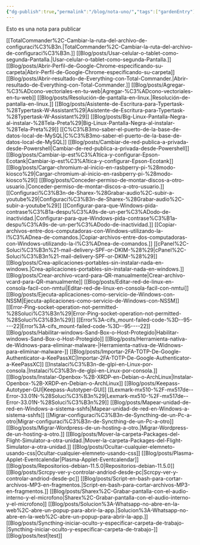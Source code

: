 ```yaml
---
{"dg-publish":true,"permalink":"/blog/nota-uno/","tags":["gardenEntry"]}
---
```


Esto es una nota para publicar

[[TotalCommander%2C-Cambiar-la-ruta-del-archivo-de-configuraci%C3%B3n.\|TotalCommander%2C-Cambiar-la-ruta-del-archivo-de-configuraci%C3%B3n.]]
[[Blog/posts/Usar-celular-o-tablet-como-segunda-Pantalla.\|Usar-celular-o-tablet-como-segunda-Pantalla.]]
[[Blog/posts/Abrir-Perfil-de-Google-Chrome-especificando-su-carpeta\|Abrir-Perfil-de-Google-Chrome-especificando-su-carpeta]]
[[Blog/posts/Abrir-resultado-de-Everything-con-Total-Commander.\|Abrir-resultado-de-Everything-con-Total-Commander.]]
[[Blog/posts/Agregar-%C3%ADcono-vectoriales-en-tu-web\|Agregar-%C3%ADcono-vectoriales-en-tu-web]]
[[Blog/posts/Resolución-de-pantalla-en-linux.\|Resolución-de-pantalla-en-linux.]]
[[Blog/posts/Asistente-de-Escritura-para-Typertask-%28Typertask-W-Assistant%29\|Asistente-de-Escritura-para-Typertask-%28Typertask-W-Assistant%29]]
[[Blog/posts/Big-Linux-Pantalla-Negra-al-instalar-%28Tela-Preta%29\|Big-Linux-Pantalla-Negra-al-instalar-%28Tela-Preta%29]]
[[C%C3%B3mo-saber-el-puerto-de-la-base-de-datos-local-de-MySQL\|C%C3%B3mo-saber-el-puerto-de-la-base-de-datos-local-de-MySQL]]
[[Blog/posts/Cambiar-de-red-publica-a-privada-desde-Powershell\|Cambiar-de-red-publica-a-privada-desde-Powershell]]
[[Blog/posts/Cambiar-ip-est%C3%A1tica-y-configurar-Epson-Ecotank\|Cambiar-ip-est%C3%A1tica-y-configurar-Epson-Ecotank]]
[[Blog/posts/Cargar-chromium-al-inicio-en-rasbperry-pi-%28modo-kiosco%29\|Cargar-chromium-al-inicio-en-rasbperry-pi-%28modo-kiosco%29]]
[[Blog/posts/Conceder-permiso-de-montar-discos-a-otro-usuario.\|Conceder-permiso-de-montar-discos-a-otro-usuario.]]
[[Configuraci%C3%B3n-de-Sharex-%28Grabar-audio%2C-subir-a-youtube%29\|Configuraci%C3%B3n-de-Sharex-%28Grabar-audio%2C-subir-a-youtube%29]]
[[Configurar-para-que-Windows-pida-contrase%C3%B1a-despu%C3%A9s-de-un-per%C3%ADodo-de-inactividad.\|Configurar-para-que-Windows-pida-contrase%C3%B1a-despu%C3%A9s-de-un-per%C3%ADodo-de-inactividad.]]
[[Copiar-archivos-entre-dos-computadoras-con-Windows-utilizando-la-l%C3%ADnea-de-comandos.\|Copiar-archivos-entre-dos-computadoras-con-Windows-utilizando-la-l%C3%ADnea-de-comandos.]]
[[cPanel%2C-Soluci%C3%B3n%21-mail-delivery-SPF-or-DKIM-%28%29\|cPanel%2C-Soluci%C3%B3n%21-mail-delivery-SPF-or-DKIM-%28%29]]
[[Blog/posts/Crea-aplicaciones-portables-sin-instalar-nada-en-windows.\|Crea-aplicaciones-portables-sin-instalar-nada-en-windows.]]
[[Blog/posts/Crear-archivo-vcard-para-QR-manualmente\|Crear-archivo-vcard-para-QR-manualmente]]
[[Blog/posts/Editar-red-de-linux-en-consola-facil-con-nmtui\|Editar-red-de-linux-en-consola-facil-con-nmtui]]
[[Blog/posts/Ejecuta-aplicaciones-como-servicio-de-Windows-con-NSSM\|Ejecuta-aplicaciones-como-servicio-de-Windows-con-NSSM]]
[[Error-Ping-socket-operation-not-permitted-%28Soluci%C3%B3n%29\|Error-Ping-socket-operation-not-permitted-%28Soluci%C3%B3n%29]]
[[Error%3A-cifs_mount-failed-code-%3D--95----22\|Error%3A-cifs_mount-failed-code-%3D--95----22]]
[[Blog/posts/Habilitar-windows-Sand-Box-o-Host-Protegido\|Habilitar-windows-Sand-Box-o-Host-Protegido]]
[[Blog/posts/Herramienta-nativa-de-Widnows-para-eliminar-malware-\|Herramienta-nativa-de-Widnows-para-eliminar-malware-]]
[[Blog/posts/Importar-2FA-TOTP-De-Google-Authenticator-a-KeePassXC\|Importar-2FA-TOTP-De-Google-Authenticator-a-KeePassXC]]
[[Instalaci%C3%B3n-de-glpi-en-Linux-por-consola.\|Instalaci%C3%B3n-de-glpi-en-Linux-por-consola.]]
[[Blog/posts/Instalar-Openbox-%2B-XRDP-en-Debian-o-ArchLinux\|Instalar-Openbox-%2B-XRDP-en-Debian-o-ArchLinux]]
[[Blog/posts/Keepass-Autotyper-GUI\|Keepass-Autotyper-GUI]]
[[Lexmark-mx510-%2F-mx517de--Error-33.01N-%28Soluci%C3%B3n%29\|Lexmark-mx510-%2F-mx517de--Error-33.01N-%28Soluci%C3%B3n%29]]
[[Blog/posts/Mapear-unidad-de-red-en-Windows-a-sistema-sshfs\|Mapear-unidad-de-red-en-Windows-a-sistema-sshfs]]
[[Migrar-configuraci%C3%B3n-de-Syncthing-de-un-Pc-a-otro\|Migrar-configuraci%C3%B3n-de-Syncthing-de-un-Pc-a-otro]]
[[Blog/posts/Migrar-Wordpress-de-un-hosting-a-otro.\|Migrar-Wordpress-de-un-hosting-a-otro.]]
[[Blog/posts/Mover-la-carpeta-Packages-del-Flight-Simulator-a-otra-unidad.\|Mover-la-carpeta-Packages-del-Flight-Simulator-a-otra-unidad.]]
[[Blog/posts/Ocultar-cualquier-elemneto-usando-css\|Ocultar-cualquier-elemneto-usando-css]]
[[Blog/posts/Plasma-Applet-Eventcalendar\|Plasma-Applet-Eventcalendar]]
[[Blog/posts/Repositorios-debian-11.5.0\|Repositorios-debian-11.5.0]]
[[Blog/posts/Scrcpy-ver-y-controlar-andriod-desde-pc\|Scrcpy-ver-y-controlar-andriod-desde-pc]]
[[Blog/posts/Script-en-bash-para-cortar-archivos-MP3-en-fragmentos.\|Script-en-bash-para-cortar-archivos-MP3-en-fragmentos.]]
[[Blog/posts/Sharex%2C-Grabar-pantalla-con-el-audio-interno-y-el-microfono\|Sharex%2C-Grabar-pantalla-con-el-audio-interno-y-el-microfono]]
[[Blog/posts/Solucion%3A-Whatsapp-no-abre-en-la-web%2C-abre-un-popup-para-abrir-la-app.\|Solucion%3A-Whatsapp-no-abre-en-la-web%2C-abre-un-popup-para-abrir-la-app.]]
[[Blog/posts/Syncthing-iniciar-oculto-y-especificar-carpeta-de-trabajo-\|Syncthing-iniciar-oculto-y-especificar-carpeta-de-trabajo-]]
[[Blog/posts/test\|test]]

